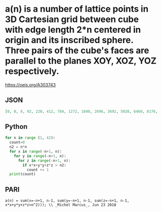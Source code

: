 # a\(n\) is a number of lattice points in 3D Cartesian grid between cube with edge length 2\*n centered in origin and its inscribed sphere\. Three pairs of the cube's faces are parallel to the planes XOY, XOZ, YOZ respectively\.
https://oeis.org/A303743
## JSON
```JSON
[0, 0, 8, 92, 220, 412, 784, 1272, 1848, 2696, 3692, 5020, 6460, 8176, 10248, 12720, 15464, 18476, 21988, 25924, 30016, 35040, 40248, 46052, 52388, 59132, 66364, 74416, 83256, 92304, 102500, 112988, 124076, 136252, 148936, 162648, 176928, 192332, 208100, 225284, 243088]
```
## Python
```Python
for n in range (1, 42):
  count=0
  n2 = n*n
  for x in range(-n+1, n):
    for y in range(-n+1, n):
      for z in range(-n+1, n):
        if x*x+y*y+z*z > n2:
          count += 1
  print(count)
```
## PARI
```PARI
a(n) = sum(x=-n+1, n-1, sum(y=-n+1, n-1, sum(z=-n+1, n-1, x*x+y*y+z*z>n^2))); \\ _Michel Marcus_, Jun 23 2018
```
